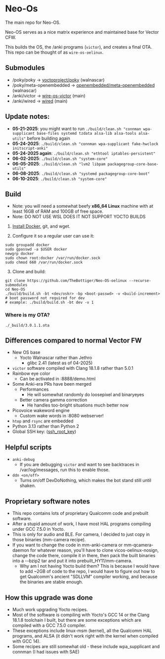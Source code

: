 # Neo-Os

The main repo for Neo-OS.

Neo-OS serves as a nice matrix experience and maintained base for Vector CFW.

This builds the OS, the /anki programs (`victor`), and creates a final OTA. This repo can be thought of as `wire-os-oelinux`.

## Submodules

- /poky/poky -> [yoctoproject/poky](https://github.com/yoctoproject/poky) (walnascar)
- /poky/meta-openembedded -> [openembedded/meta-openembedded](https://github.com/openembedded/meta-openembedded) (walnascar)
- /anki/victor -> [wire-os-victor](https://github.com/os-vector/wire-os-victor) (main)
- /anki/wired -> [wired](https://github.com/os-vector/wired) (main)

## Update notes:

- **05-21-2025**: you might want to run `./build/clean.sh "connman wpa-supplicant base-files systemd tzdata alsa-lib alsa-tools alsa-utils"` before building again
- **05-24-2025**: `./build/clean.sh "connman wpa-supplicant fake-hwclock initscript-anki"`
- **05-24-2025 again**: `./build/clean.sh "ethtool iptables-persistent"`
- **06-02-2025**: `./build/clean.sh "system-core"`
- **06-05-2025**: `./build/clean.sh "lvm2 libpam packagegroup-core-base-utils"`
- **06-08-2025**: `./build/clean.sh "systemd packagegroup-core-boot"`
- **06-10-2025**: `./build/clean.sh "system-core"`

## Build

- Note: you will need a somewhat beefy **x86_64 Linux** machine with at least 16GB of RAM and 100GB of free space.
- Note: DO NOT USE WSL DOES IT NOT SUPPORT YOCTO BUILDS

1. [Install Docker](https://docs.docker.com/engine/install/), git, and wget.

2. Configure it so a regular user can use it:

```
sudo groupadd docker
sudo gpasswd -a $USER docker
newgrp docker
sudo chown root:docker /var/run/docker.sock
sudo chmod 660 /var/run/docker.sock
```

3. Clone and build:

```
git clone https://github.com/TheBottiger/Neo-OS-oelinux --recurse-submodules
cd Neo-OS
./build/build.sh -bt <dev/oskr> -bp <boot-passwd> -v <build-increment>
# boot password not required for dev
# example: ./build/build.sh -bt dev -v 1
```

### Where is my OTA?

`./_build/3.0.1.1.ota`

## Differences compared to normal Vector FW

-   New OS base
    -   Yocto Walnascar rather than Jethro
        -   glibc 2.41 (latest as of 04-2025)
-   `victor` software compiled with Clang 18.1.8 rather than 5.0.1
-   Rainbow eye color
    -   Can be activated in :8888/demo.html
-   Some Anki-era PRs have been merged
    -   Performances
        -   He will somewhat randomly do loosepixel and binaryeyes
    -   Better camera gamma correction
        -   He handles too-bright situations much better now
-   Picovoice wakeword engine
    -   Custom wake words in :8080 webserver!
-   `htop` and `rsync` are embedded
-   Python 3.13 rather than Python 2
-   Global SSH key: ([ssh_root_key](https://raw.githubusercontent.com/kercre123/unlocking-vector/refs/heads/main/ssh_root_key))

## Helpful scripts

-	`anki-debug`
	-	If you are debugging `victor` and want to see backtraces in /var/log/messages, run this to enable those.
-	`ddn <on/off>`
	-	Turns on/off DevDoNothing, which makes the bot stand still until shaken.

## Proprietary software notes

-	This repo contains lots of proprietary Qualcomm code and prebuilt software.
-	After a stupid amount of work, I have most HAL programs compiling under GCC 7.5.0 in Yocto.
-	This is only for audio and BLE. For camera, I decided to just copy in those binaries (mm-camera recipe).
-	If you want to change the code in mm-anki-camera or mm-qcamera-daemon for whatever reason, you'll have to clone vicos-oelinux-nosign, change the code there, compile it in there, then pack the built binaries into a --bzip2 tar and put it into prebuilt_HY11/mm-camera.
	-	Why am I not having Yocto build them? This is because I would have to add ~2GB of code to the repo, I would have to figure out how to get Qualcomm's ancient "SDLLVM" compiler working, and because the binaries are stable enough.

## How this upgrade was done

-	Much work upgrading Yocto recipes.
-	Most of the software is compiling with Yocto's GCC 14 or the Clang 18.1.8 toolchain I built, but there are some exceptions which are compiled with a GCC 7.5.0 compiler.
-	These exceptions include linux-msm (kernel), all the Qualcomm HAL programs, and ALSA (it didn't work right with the kernel when compiled with GCC 14).
-	Some recipes are still somewhat old - these include wpa_supplicant and connman (I had issues with SAE)
